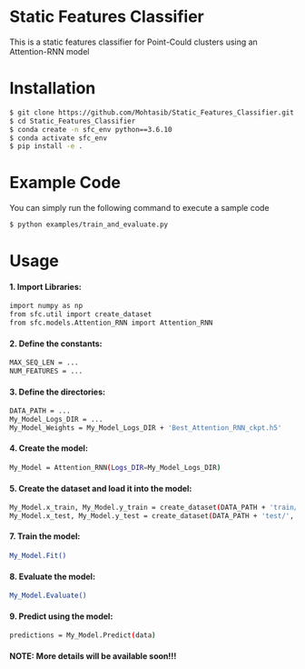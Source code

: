 # Static Features Classifier

This is a static features classifier for Point-Could clusters using an Attention-RNN model 




# Installation

```bash
$ git clone https://github.com/Mohtasib/Static_Features_Classifier.git
$ cd Static_Features_Classifier
$ conda create -n sfc_env python==3.6.10
$ conda activate sfc_env
$ pip install -e .
```

# Example Code

You can simply run the following command to execute a sample code

```bash
$ python examples/train_and_evaluate.py
```

# Usage
#### 1. Import Libraries:
```bash
import numpy as np
from sfc.util import create_dataset
from sfc.models.Attention_RNN import Attention_RNN
```

#### 2. Define the constants:
```bash
MAX_SEQ_LEN = ...
NUM_FEATURES = ...
```

#### 3. Define the directories:
```bash
DATA_PATH = ...
My_Model_Logs_DIR = ...
My_Model_Weights = My_Model_Logs_DIR + 'Best_Attention_RNN_ckpt.h5'
```

#### 4. Create the model:
```bash
My_Model = Attention_RNN(Logs_DIR=My_Model_Logs_DIR)
```

#### 5. Create the dataset and load it into the model:
```bash
My_Model.x_train, My_Model.y_train = create_dataset(DATA_PATH + 'train/', MAX_SEQ_LEN, NUM_FEATURES)
My_Model.x_test, My_Model.y_test = create_dataset(DATA_PATH + 'test/', MAX_SEQ_LEN, NUM_FEATURES)
```

#### 7. Train the model:
```bash
My_Model.Fit()
```

#### 8. Evaluate the model:
```bash
My_Model.Evaluate()
```

#### 9. Predict using the model:
```bash
predictions = My_Model.Predict(data)
```

#### NOTE: More details will be available soon!!!
